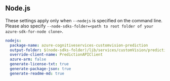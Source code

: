 ## Node.js

These settings apply only when `--nodejs` is specified on the command line.
Please also specify `--node-sdks-folder=<path to root folder of your azure-sdk-for-node clone>`.

``` yaml $(nodejs)
nodejs:
  package-name: azure-cognitiveservices-customvision-prediction
  output-folder: $(node-sdks-folder)/lib/services/customVision/prediction
  override-client-name: PredictionAPIClient
  azure-arm: false
  generate-license-txt: true
  generate-package-json: true
  generate-readme-md: true
```
